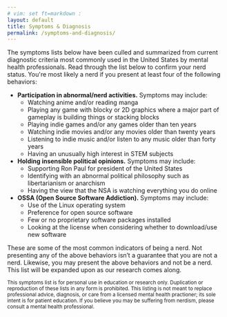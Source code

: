 ```yaml
---
# vim: set ft=markdown :
layout: default
title: Symptoms & Diagnosis
permalink: /symptoms-and-diagnosis/
---
```

The symptoms lists below have been culled and summarized from current diagnostic criteria most commonly used in the United States by mental health professionals. Read through the list below to confirm your nerd status. You're most likely a nerd if you present at least four of the following behaviors:

*   **Participation in abnormal/nerd activities.** Symptoms may include:
    *   Watching anime and/or reading manga
    *   Playing any game with blocky or 2D graphics where a major part of gameplay is building things or stacking blocks
    *   Playing indie games and/or any games older than ten years
    *   Watching indie movies and/or any movies older than twenty years
    *   Listening to indie music and/or listen to any music older than forty years
    *   Having an unusually high interest in STEM subjects
*   **Holding insensible political opinions.** Symptoms may include:
    *   Supporting Ron Paul for president of the United States
    *   Identifying with an abnormal political philosophy such as libertarianism or anarchism
    *   Having the view that the NSA is watching everything you do online
*   **OSSA (Open Source Software Addiction).** Symptoms may include:
    *   Use of the Linux operating system
    *   Preference for open source software
    *   Few or no proprietary software packages installed
    *   Looking at the license when considering whether to download/use new software

These are some of the most common indicators of being a nerd. Not presenting any of the above behaviors isn’t a guarantee that you are not a nerd. Likewise, you may present the above behaviors and not be a nerd. This list will be expanded upon as our research comes along.

<small>This symptoms list is for personal use in education or research only. Duplication or reproduction of these lists in any form is prohibited. This listing is not meant to replace professional advice, diagnosis, or care from a licensed mental health practioner; its sole intent is for patient education. If you believe you may be suffering from nerdism, please consult a mental health professional.</small>
